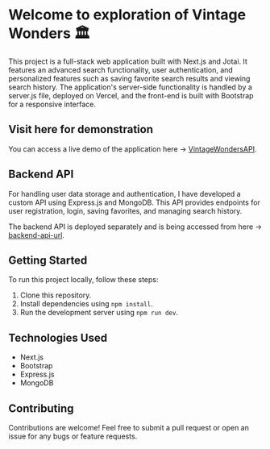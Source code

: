 # Welcome to exploration of Vintage Wonders 🏛️

This project is a full-stack web application built with Next.js and Jotai. It features an advanced search functionality, user authentication, and personalized features such as saving favorite search results and viewing search history. The application's server-side functionality is handled by a server.js file, deployed on Vercel, and the front-end is built with Bootstrap for a responsive interface.

## Visit here for demonstration

You can access a live demo of the application here -> [VintageWondersAPI](https://vintagewonders.vercel.app).

## Backend API

For handling user data storage and authentication, I have developed a custom API using Express.js and MongoDB. This API provides endpoints for user registration, login, saving favorites, and managing search history.

The backend API is deployed separately and is being accessed from here -> [backend-api-url](https://your-backend-api.com).

## Getting Started

To run this project locally, follow these steps:

1. Clone this repository.
2. Install dependencies using `npm install`.
3. Run the development server using `npm run dev`.

## Technologies Used

- Next.js
- Bootstrap
- Express.js
- MongoDB

## Contributing

Contributions are welcome! Feel free to submit a pull request or open an issue for any bugs or feature requests.
